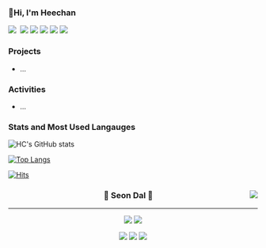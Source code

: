 ### 👋Hi, I'm Heechan
<p align="left">
  <img src="https://img.shields.io/badge/Python-3766AB?style=flat-square&logo=Python&logoColor=white"/></a>&nbsp 
  <img src="https://img.shields.io/badge/Node.js-5CCF49?style=flat-square&logo=Node.js&logoColor=white"/></a> 
  <img src="https://img.shields.io/badge/MySQL-43B6EF?style=flat-square&logo=Mysql&logoColor=white"/></a> 
  <img src="https://img.shields.io/badge/JavaScript-FFCA28?style=flat-square&logo=Javascript&logoColor=white"/></a>
  <img src="https://img.shields.io/badge/AWS-F7981E?style=flat-square&logo=AmazonAWS&logoColor=white"/>
  <img src="https://img.shields.io/badge/Git-F05032?style=flat-square&logo=Git&logoColor=white"/>
</p>
  
### Projects
- ...

### Activities  
- ...

### Stats and Most Used Langauges
  ![HC's GitHub stats](https://github-readme-stats.vercel.app/api?username=HC-kang&show_icons=true&theme=dark)
  
[![Top Langs](https://github-readme-stats.vercel.app/api/top-langs/?username=HC-kang&langs_count=4&layout=compact&bg_color=151515&hide=jupyter%20notebook,c%2B%2B,C,html&title_color=fff&text_color=fff)](https://github.com/anuraghazra/github-readme-stats)

[![Hits](https://hits.seeyoufarm.com/api/count/incr/badge.svg?url=https%3A%2F%2Fgithub.com%2FHC-kang&count_bg=%23000000&title_bg=%23555555&icon=github.svg&icon_color=%23E7E7E7&title=GitHub&edge_flat=false)](https://hits.seeyoufarm.com)




<!-- https://velog.io/@seondal/Github-Readme-%EA%BE%B8%EB%AF%B8%EA%B8%B0-%EC%B4%9D%EC%A0%95%EB%A6%AC#%EC%99%84%EC%84%B1 -->

<div align="center">
  
  <a href="https://suave-lilac-075.notion.site/b1ac3609f8a946c3a1939b5d46211e44?v=cc0f75ec13e54868a33bb57336fb9ee8"><img align="right" src="https://github-readme-stats.vercel.app/api/top-langs/?username=seondal&theme=dracula&exclude_repo=Computer-Science-Engineering&layout=compact&langs_count=10"/></a>
  
  ### 🐣 Seon Dal 🐥 
  
  ---
  
  <a href="https://github.com/seondal"><img src="https://hits.seeyoufarm.com/api/count/incr/badge.svg?url=https%3A%2F%2Fgithub.com%2Fseondal&count_bg=%23000000&title_bg=%23000000&icon=github.svg&icon_color=%23E7E7E7&title=GitHub&edge_flat=false)"/></a> <a href="https://solved.ac/whkakrkr"><img src="http://mazassumnida.wtf/api/mini/generate_badge?boj=whkakrkr"/></a>
 
  <a href="https://velog.io/@seondal"><img src="https://img.shields.io/badge/seondal.log-3DDC84?style=flat-square&logo=Blogger&logoColor=white"/></a>
  <a href="https://suave-lilac-075.notion.site/Dalchive-ec0bc59746804968a085c2cf46151c80"><img src="https://img.shields.io/badge/Dalchive-ffffff?style=flat-square&logo=notion&logoColor=black"/></a>
  <a href="https://whkakrkr.tistory.com"><img src="https://img.shields.io/badge/Seondalgorithm-E5511E?style=flat-square&logo=Blogger&logoColor=white"/></a> 

  <br>
 
</div>

<!--
**HC-kang/HC-kang** is a ✨ _special_ ✨ repository because its `README.md` (this file) appears on your GitHub profile.

Here are some ideas to get you started:

- 🔭 I’m currently working on ...
- 🌱 I’m currently learning ...
- 👯 I’m looking to collaborate on ...
- 🤔 I’m looking for help with ...
- 💬 Ask me about ...
- 📫 How to reach me: ...
- 😄 Pronouns: ...
- ⚡ Fun fact: ...
-->
